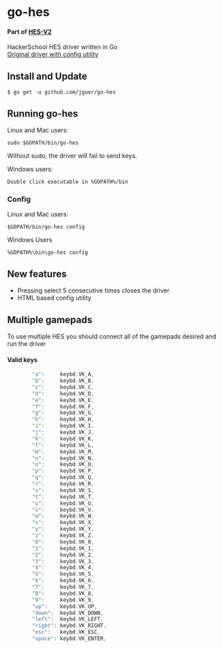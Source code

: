 # go-hes
#### Part of [HES-V2](https://github.com/HackerSchool/HES-V2)
HackerSchool HES driver written in Go  
[Original driver with config utility](https://github.com/HackerSchool/HES)

## Install and Update
```
$ go get -u github.com/jguer/go-hes
```

## Running go-hes
Linux and Mac users:
```
sudo $GOPATH/bin/go-hes
```
Without sudo, the driver will fail to send keys.

Windows users:
```
Double click executable in %GOPATH%/bin
```
### Config
Linux and Mac users:
```
$GOPATH/bin/go-hes config
```
Windows Users
```
%GOPATH%\bin\go-hes config
```
## New features
- Pressing select 5 consecutive times closes the driver 
- HTML based config utility
 
## Multiple gamepads
To use multiple HES you should connect all of the gamepads desired and run the driver

#### Valid keys
```go
		"a":     keybd.VK_A,
		"b":     keybd.VK_B,
		"c":     keybd.VK_C,
		"d":     keybd.VK_D,
		"e":     keybd.VK_E,
		"f":     keybd.VK_F,
		"g":     keybd.VK_G,
		"h":     keybd.VK_H,
		"i":     keybd.VK_I,
		"j":     keybd.VK_J,
		"k":     keybd.VK_K,
		"l":     keybd.VK_L,
		"m":     keybd.VK_M,
		"n":     keybd.VK_N,
		"o":     keybd.VK_O,
		"p":     keybd.VK_P,
		"q":     keybd.VK_Q,
		"r":     keybd.VK_R,
		"s":     keybd.VK_S,
		"t":     keybd.VK_T,
		"u":     keybd.VK_U,
		"v":     keybd.VK_V,
		"w":     keybd.VK_W,
		"x":     keybd.VK_X,
		"y":     keybd.VK_Y,
		"z":     keybd.VK_Z,
		"0":     keybd.VK_0,
		"1":     keybd.VK_1,
		"2":     keybd.VK_2,
		"3":     keybd.VK_3,
		"4":     keybd.VK_4,
		"5":     keybd.VK_5,
		"6":     keybd.VK_6,
		"7":     keybd.VK_7,
		"8":     keybd.VK_8,
		"9":     keybd.VK_9,
		"up":    keybd.VK_UP,
		"down":  keybd.VK_DOWN,
		"left":  keybd.VK_LEFT,
		"right": keybd.VK_RIGHT,
		"esc":   keybd.VK_ESC,
		"space": keybd.VK_ENTER,
```
